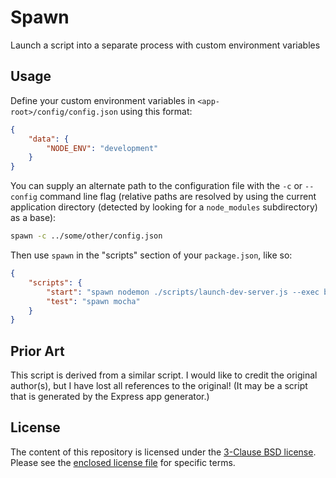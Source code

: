 # Spawn

Launch a script into a separate process with custom environment variables

## Usage

Define your custom environment variables in `<app-root>/config/config.json` using this format:

```json
{
    "data": {
        "NODE_ENV": "development"
    }
}
```

You can supply an alternate path to the configuration file with the `-c` or `--config` command line flag (relative paths are resolved by using the current application directory (detected by looking for a `node_modules` subdirectory) as a base):

```bash
spawn -c ../some/other/config.json
```

Then use `spawn` in the "scripts" section of your `package.json`, like so:

```json
{
    "scripts": {
        "start": "spawn nodemon ./scripts/launch-dev-server.js --exec babel-node",
        "test": "spawn mocha"
    }
}
```

## Prior Art

This script is derived from a similar script. I would like to credit the original author(s), but I have lost all references to the original! (It may be a script that is generated by the Express app generator.)

## License

The content of this repository is licensed under the [3-Clause BSD license][1]. Please see the [enclosed license file][2] for specific terms.

[1]: https://opensource.org/licenses/BSD-3-Clause
[2]: LICENSE.md

